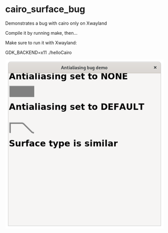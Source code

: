 # cairo_surface_bug
Demonstrates a bug with cairo only on Xwayland

Compile it by running make, then...

Make sure to run it with Xwayland:

GDK_BACKEND=x11 ./helloCairo


![alt text](Screenshot%20from%202021-10-29%2016-27-31.png)
